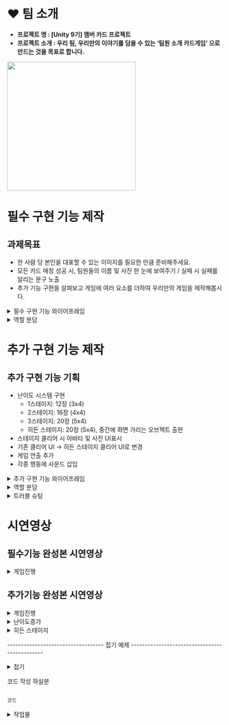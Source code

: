 # ❤ 팀 소개
- **프로젝트 명 :  [Unity 9기] 맴버 카드 프로젝트**
- **프로젝트 소개 :  우리 팀, 우리만의 이야기를 담을 수 있는 ‘팀원 소개 카드게임’ 으로 만드는 것을 목표로 합니다.**
<img src="https://github.com/user-attachments/assets/68e1279e-9c20-4b58-99f7-8ca8cf8c07b9" width="300" />



# 필수 구현 기능 제작
## 과제목표
    
- 한 사람 당 본인을 대표할 수 있는 이미지를 필요한 만큼 준비해주세요.
- 모든 카드 매칭 성공 시, 팀원들의 이름 및 사진 한 눈에 보여주기 / 실패 시 실패를 알리는 문구 노출
- 추가 기능 구현을 살펴보고 게임에 여러 요소를 더하여 우리만의 게임을 제작해봅시다.


<details>
<summary>필수 구현 기능 와이어프레임</summary>

![image](https://github.com/user-attachments/assets/a8869c53-8fb4-42c1-820a-92e9af98c90b)

</details>

<details>
<summary> 역할 분담 </summary>

### 1. 이준영 : StartScene, Audio(시작 화면, 화면 전환)
<details>
<summary> 작업물 </summary>

```csharp
    AudioSource audioSource;  // 오디오 소스를 담을 변수. 버튼 클릭 시 소리를 재생하기 위해 사용.
    public AudioClip clip;    // 버튼 클릭 시 재생될 오디오 클립을 저장할 변수.

    private void Start()
    {
        audioSource = GetComponent<AudioSource>();
    }

    // 게임 시작 버튼 클릭 시 호출
    public void StartGame()
    {
        Time.timeScale = 1.0f;  // 게임 시간을 정상 흐름으로 설정. 일시정지 상태를 해제하는 역할.
        audioSource.PlayOneShot(clip);  // 버튼 클릭 시 설정된 오디오 클립을 한 번 재생.
        AudioManager.instance.BGMSound();  // 오디오 매니저를 통해 배경 음악을 시작.
        Invoke("StartGameInvoke", 0.5f); 
    }

    // 리셋 버튼 클릭 시 호출
    public void resetButton()
    {   
        Time.timeScale = 1.0f;  // 게임 시간을 정상 흐름으로 설정, 일시정지 상태 해제.
        AudioManager.instance.BGMSound();  // 오디오 매니저를 통해 배경 음악을 시작.
        SceneManager.LoadScene("StartScene");  // 스타트 씬으로 전환, 게임을 초기 상태로 리셋.
    }

    // 0.5초 후에 호출
    void StartGameInvoke()
    {
        SceneManager.LoadScene("MainScene");  // 메인 씬으로 전환
    }

```
오디오까지 고려하여 미리준비
</details>

### 2. 한예준 : Card (랜덤 이미지 삽입)

<details>
<summary> 작업물 </summary>

```csharp
    public int idx = 0;  // 카드의 고유 번호를 저장하는 변수
    public GameObject front;  // 카드의 앞면
    public GameObject back;   // 카드의 뒷면
    public Animator anim;  // 카드 애니메이션 제어

    AudioSource audioSource;
    public AudioClip clip;

  
    private void Start()
    {
        audioSource = GetComponent<AudioSource>();
    }

    // 카드를 열 때 호출
    public void OpenCard()
    {
        audioSource.PlayOneShot(clip);  // 카드가 열릴 때 소리를 한 번 재생

        anim.SetBool("isOpen", true);  // 카드 애니메이션에서 "isOpen" 파라미터를 true로 설정하여 카드를 여는 애니메이션을 실행
        front.SetActive(true);  // 카드의 앞면을 활성화
        back.SetActive(false);  // 카드의 뒷면을 비활성화

        // 첫 번째 카드가 아직 선택되지 않았다면 첫 번째 카드로 설정
        if (GameManager.Instance.firstCard == null)
        {
            GameManager.Instance.firstCard = this;
        }
        else
        {
            // 두 번째 카드가 선택되었을 때
            GameManager.Instance.secondCard = this;
            GameManager.Instance.isMatched();  // 카드가 맞는지 검사
        }
    }

    // 카드를 삭제할 때 호출
    public void DestroyCard()
    {
        Invoke("DestoryCardInvoke", 1.0f);  // 1초 후 DestoryCardInvoke 메소드를 호출하여 카드를 삭제
    }

    // 카드 삭제 함수
    void DestoryCardInvoke()
    {
        Destroy(gameObject);  // 게임 오브젝트(카드)를 삭제
    }

    // 카드를 닫을 때 호출
    public void CloseCard()
    {
        Invoke("CloseCardInvoke", 1.0f);  // 1초 후 CloseCardInvoke 메소드를 호출하여 카드를 닫음
    }

    // 카드 닫기 함수
    void CloseCardInvoke()
    {
        anim.SetBool("isOpen", false);  // 카드 애니메이션에서 "isOpen" 파라미터를 false로 설정하여 카드를 닫는 애니메이션 실행
        front.SetActive(false);  // 카드의 앞면을 비활성화
        back.SetActive(true);    // 카드의 뒷면을 활성화
    }

    public SpriteRenderer frontImage;  // 카드의 앞면 이미지를 표시하는 SpriteRenderer

    // 카드의 이미지를 설정하는 함수
    public void setting(int number)
    {
        idx = number;  // 카드의 고유 번호를 설정
        frontImage.sprite = Resources.Load<Sprite>($"Card{idx}");  // Resources 폴더에서 해당 카드 이미지를 로드하여 적용
    }
```
</details>

### 3. 최홍진 : UI (시간 측정, 게임 종료 UI)
<details>
<summary> 작업물 </summary>
와이어 프레임 기반으로 UI를 제작

![image](https://github.com/user-attachments/assets/288e8270-247f-4d08-abc5-0459027883cb)
![image](https://github.com/user-attachments/assets/0ccec7a6-9bc0-48f5-a6ab-26d447d541ba)

</details>

### 4. 송치웅 : GameManager (게임 진행에 필요한 C# 작성)
<details>
<summary> 작업물 </summary>

```csharp
 public static GameManager Instance;  // 싱글톤 패턴을 적용하여 다른 스크립트에서 접근할 수 있는 인스턴스

    public Card firstCard;  // 첫 번째로 선택된 카드
    public Card secondCard;  // 두 번째로 선택된 카드

    public Text timeTxt;  // 시간 표시를 위한 UI 텍스트
    public Text scoreTxt;  // 점수 표시를 위한 UI 텍스트
    public Text stageTxt;  // 단계 표시를 위한 UI 텍스트
    public GameObject endPanel;  // 게임 종료 시 표시될 UI 패널
    public GameObject clearPanel;  // 게임 클리어 시 표시될 UI 패널

    float time = 0.0f;  // 게임 시간
    int score = 0;  // 플레이어 점수
    int stage = 1;  // 현재 게임 단계
    bool time20 = true;  // 20초 지났을 때 알림을 한 번만 보내기 위한 변수

    public int cardCount = 0;  // 남은 카드 수

    AudioSource audioSource;  // 게임 오디오를 재생하기 위한 AudioSource
    public AudioClip matchClip;  // 카드가 맞았을 때 재생될 소리
    public AudioClip notMatchClip;  // 카드가 맞지 않았을 때 재생될 소리

    // 싱글톤 패턴을 위한 Awake
    void Awake()
    {
        if (Instance == null)
            Instance = this;  // 인스턴스가 없다면 현재 오브젝트를 인스턴스로 설정
    }


    void Start()
    {
        Time.timeScale = 1.0f;  // 게임의 시간을 정상 속도로 설정
        audioSource = GetComponent<AudioSource>();  // AudioSource 컴포넌트 가져오기
    }

    void Update()
    {
        // 시간 제한 체크 (30초가 지나면 게임 오버)
        if (time > 30.0f)
        {
            time = 30.0f;  // 시간을 30초로 제한
            Gameover();  // 게임 오버 호출
            ShowEndUI();  // 게임 종료 UI 표시
        }
        else
        {
            time += Time.deltaTime;  // 시간이 지나면 `time` 변수에 누적
        }

        // 게임 시간이 UI에 표시되도록 업데이트
        timeTxt.text = time.ToString("N2");  // 소수점 두 자리까지 표시
    }

    // 카드 두 개가 맞는지 확인
    public void isMatched()
    {
        // 두 카드의 번호가 일치하는지 확인
        if (firstCard.idx == secondCard.idx)
        {
            audioSource.PlayOneShot(matchClip);  // 카드가 맞으면 맞추기 소리 재생

            // 두 카드가 일치하면 삭제
            firstCard.DestroyCard();
            secondCard.DestroyCard();

            // 남은 카드 수를 2개 줄임 (두 카드를 맞췄기 때문에)
            cardCount -= 2;
            score++;  // 점수 1점 추가

            // 모든 카드를 맞췄으면 게임 종료
            if(cardCount == 0)
            {
                AudioManager.instance.BGMSound();  // 배경 음악을 재생
                Gameover();  // 게임 오버 처리
                clearPanel.SetActive(true);  // 게임 클리어 UI 활성화
            }
        }
        else
        {
            audioSource.PlayOneShot(notMatchClip);  // 카드가 맞지 않으면 틀리기 소리 재생

            // 두 카드가 일치하지 않으면 닫기
            firstCard.CloseCard();
            secondCard.CloseCard();
        }

        // 두 카드를 null로 설정하여 다음 카드 선택을 기다림
        firstCard = null;
        secondCard = null;
    }

    // 게임 오버 처리
    public void Gameover()
    {
        Time.timeScale = 0f;  // 게임 시간을 멈춤 (시간 흐르지 않게)
    }

```
싱글톤 처리하여 작업진행
</details>

### 5. 윤지민 : Board (카드 랜덤 배치 및 뒤집기, 파괴)
<details>
<summary> 작업물 </summary>

```csharp
    public Transform Cards;
    public GameObject card;

    // 게임 시작 시 카드들을 생성
    void Start()
    {
        // 카드에 할당될 번호 배열 (0~9까지의 숫자 두 개씩 포함)
        int[] arr = { 0, 0, 1, 1, 2, 2, 3, 3, 4, 4, 5, 5, 6, 6, 7, 7, 8, 8, 9, 9 };
        
        // 배열을 무작위로 섞음 (랜덤 번호 배치를 위해)
        arr = arr.OrderBy(x => Random.Range(0f, 9f)).ToArray();

        // 카드 20개 생성
        for (int i = 0; i < 20; i++)
        {
            // 카드 프리팹을 인스턴스화하여 게임 오브젝트로 생성
            GameObject go = Instantiate(card, this.transform);

            // 카드의 위치를 계산하여 배치 (2D 좌표로 배치)
            float x = (i % 4) * 1.2f - 1.8f;  // x 좌표 계산 (4열로 배치)
            float y = (i / 4) * 1.2f - 3.9f;  // y 좌표 계산 (5행으로 배치)
            go.transform.position = new Vector2(x, y);  // 계산된 위치에 카드 배치

            // 각 카드에 번호를 설정
            go.GetComponent<Card>().setting(arr[i]);
        }

        // GameManager의 cardCount 변수에 생성된 카드 수 할당
        GameManager.Instance.cardCount = arr.Length;
    }

```
</details>

</details>

# 추가 구현 기능 제작
## 추가 구현 기능 기획
- 난이도 시스템 구현
  - 1스테이지: 12장 (3x4)
  - 2스테이지: 16장 (4x4)
  - 3스테이지: 20장 (5x4)
  - 히든 스테이지: 20장 (5x4), 중간에 화면 가리는 오브젝트 출현
- 스테이지 클리어 시 아바타 및 사진 UI표시
- 기존 클리어 UI → 히든 스테이지 클리어 UI로 변경
- 게임 연출 추가
- 각종 행동에 사운드 삽입

</details>

<details>
<summary>추가 구현 기능 와이어프레임</summary>

![image (1)](https://github.com/user-attachments/assets/9bce4bca-68ec-476e-b479-f991524d396f)

[FigJam 링크](https://www.figma.com/board/kqfsLfo242uS1RmSHz0248/Welcome-to-FigJam?node-id=0-1&p=f&t=LT1XHxGTUypk7tS4-0)

</details>

<details>
<summary> 역할 분담 </summary>

## 1. 게임에 필요한 매니저 추가 작성
### 게임 매니저 추가기능 작성 (송치웅)
- 각 스테이지에 60초 시간 제한 추가
<details>
<summary> 작업물 </summary>

```csharp
    // 패배조건을 30초에서 60->0초로 변경
    if (time < 0.0f) // time == 0s -> Timeover
    {
        time = 0.0f;  // 시간은 0으로 설정
        Timeover();  // Timeover 메소드 호출
        ShowEndUI();  // 게임 종료 UI를 표시
    }
    // 시간이 20초 미만
    else if (time < 20.0f && time20)
    {
        AudioManager.instance.timeOutSound();  // 타임아웃 사운드 재생
        time20 = false;  //사운드가 다시 재생되지 않도록 처리
    }
    // 시간 감소
    else // time != 0 -> time Decrement
    {
        time -= Time.deltaTime;  // 매 프레임마다 시간 감소
    }

    // 현재 시간을 텍스트 형식으로 출력 (소수점 2자리까지 표시)
    timeTxt.text = time.ToString("N2");

```
</details>
- 게임 오버 시 점수와 스테이지 표기 추가
<details>
<summary> 작업물 </summary>

```csharp
    // 게임 종료 UI
    public void ShowEndUI()
    {
        endPanel.SetActive(true);  // 게임 종료 패널 활성화

        // 점수와 스테이지지 정보를 UI에 표시
        scoreTxt.text = score.ToString();
        stageTxt.text = stage.ToString();
    }

```
</details>

### 버튼 매니저 추가 (이준영)
- 스테이지 이동 버튼, 게임 재시작 버튼 등 일괄 관리
<details>
<summary> 작업물1 </summary>
```csharp
   int stage;  // 현재 플레이어가 클리어한 스테이지 정보

    public GameObject stage2;  // 스테이지2 버튼
    public GameObject stage3;  // 스테이지3 버튼
    public GameObject hiddenStage;  // 히든 스테이지 버튼

    private void Start()
    {
        AudioManager.instance.BGMSound();

        // PlayerPrefs를 사용하여 이전에 저장된 스테이지 클리어 정보 불러오기기
        // 만약 값이 없으면 기본값 0을 반환합니다.
        stage = PlayerPrefs.GetInt("stageClear");
        // 스테이지 값에 따라 각 스테이지의 오브젝트를 활성화합니다.
        if지1
    public void StartStage1()
    {
        // GameManager에게 1스테이지로 갈 것임을 알리기 위해 PlayerPrefs에 저장
        PlayerPrefs.SetInt("stage", 1); // "stage" 값으로 1을 설정
        Time.timeScale = 1;  // 시간 흐름을 정상으로 설정 (게임이 진행되도록)
        audioSource.PlayOneShot(clip);  // 게임 시작 소리 재생
        Invoke("StartGameInvoke", 0.5f);  // 0.5초 뒤에 StartGameInvoke 메소드 호출
    }

    // 스테이지2
    public void StartStage2()
    {
        // GameManager에게 2스테이지로 갈 것임을 알리기 위해 PlayerPrefs에 저장
        PlayerPrefs.SetInt("stage", 2);
        Time.timeScale = 1;
        audioSource.PlayOneShot(clip);
        Invoke("StartGameInvoke", 0.5f);
    }

    // 스테이지3
    public void StartStage3()
    {
        // GameManager에게 3스테이지로 갈 것임을 알리기 위해 PlayerPrefs에 저장
        PlayerPrefs.SetInt("stage", 3);
        Time.timeScale = 1;
        audioSource.PlayOneShot(clip);
        Invoke("StartGameInvoke", 0.5f);
    }

    // 히든 스테이지
    public void StartStageHidden()
    {
        PlayerPrefs.SetInt("stage", 4);
        Time.timeScale = 1;
        audioSource.PlayOneShot(clip);
        Invoke("StartGameInvoke", 0.5f);
    }

    // 리셋
    public void retryButton()
    {
        PlayerPrefs.SetInt("stage", GameManager.Instance.getStage());  // 현재 스테이지 저장
        SceneManager.LoadScene("MainScene");  // 메인 씬으로 로드
    }

    // 메뉴를 눌렀을 때, 스테이지 씬으로 넘어가는 메소드
    public void stageButton()
    {
        SceneManager.LoadScene("StageScene");  // 스테이지 씬으로 로드
    }

    // 게임 시작 소리 후, MainScene으로 넘어가는 메소드
    void StartGameInvoke()
    {
        SceneManager.LoadScene("MainScene");  // 메인 씬으로 로드
    }

```
StartStage는 GameManager에게 현재 스테이지 정보를 넘기는 역할도 하고 있다.
Button이 한 스테이지에서 많이 있기도 하고 소리도 들어가야 하기 때문에 ButtonManager라는 오브젝트를 만들어서 관리하였다.

</details>

### 사운드 매니저 추가 (이준영)
- 카드를 클릭하거나 뒤집을 때, 게임이 시작될 때, 진행 중 성공 또는 실패 시 효과음을 삽입
- 타이머 시간이 촉박할 때, 게이머에게 경고하는 배경 음악으로 변경

<details>
<summary> 작업물 </summary>
AudioManager.cs
```csharp
        public static AudioManager instance;
    
    AudioSource audioSource;  // 오디오 소스 컴포넌트
    public AudioClip BGMClip;  // BGM (배경 음악)
    public AudioClip timeOutClip;  // 타임아웃 사운드
    public AudioClip hurryUpSound;  // 급할 때 사운드

    // 오디오 매니저 인스턴스를 싱글톤으로 관리하는 Awake
    private void Awake()
    {
        if(instance == null)
        {
            instance = this;  // 인스턴스를 현재 객체로 설정
            DontDestroyOnLoad(gameObject);  // 씬 전환 시에도 이 객체를 삭제하지 않도록 설정
        }
        else
        {
            Destroy(gameObject);  // 이미 인스턴스가 존재하면 중복 객체를 삭제
        }
    }

    void Start()
    {
        audioSource = GetComponent<AudioSource>();  // AudioSource 컴포넌트 가져오기
        BGMSound();  // 게임 시작 시 배경 음악을 재생
    }

    // 타임아웃 사운드
    public void timeOutSound()
    {
        audioSource.PlayOneShot(hurryUpSound);  // hurryUpSound를 한 번 재생
        audioSource.clip = timeOutClip;  // 타임아웃 사운드로 변경
        audioSource.Play();  // 타임아웃 사운드는 반복해서 재생
    }

    // 배경 음악
    public void BGMSound()
    {
        audioSource.clip = BGMClip;  // 배경 음악을 설정
        audioSource.Play();  // 배경 음악을 반복 재생
    }

```
</details>
    
## 2. 게임에 연출 (한예준)
- 카드가 등장할떄 애니메이션추가
- 카드가 뒤집어지는 모습을 애니메이션으로 추가
- 카드가 파괴되는 애니메이션 추가

<details>
<summary> 작업물 </summary>

```csharp
public int idx = 0;  // 카드의 고유 번호를 저장하는 변수
public GameObject front;  // 카드 앞면
public GameObject back;  // 카드 뒷면
public Animator anim;  // 카드의 애니메이션 제어
public SpriteRenderer frontImage;  // 카드 앞면의 이미지를 표시
AudioSource audioSource;
public AudioClip clip;

private void Start()
{
    anim = GetComponent<Animator>();  // Animator 컴포넌트를 가져옴
    audioSource = GetComponent<AudioSource>();  // AudioSource 컴포넌트를 가져옴
    front.SetActive(false);  // 카드 앞면을 처음에 보이지 않도록 설정
    back.SetActive(true);  // 카드 뒷면을 처음에 보이도록 설정
}

public void OpenCard()
{
    anim.SetTrigger("flip");  // "flip" 트리거를 사용해 카드를 뒤집는 애니메이션을 시작

    if (clip != null)
        audioSource.PlayOneShot(clip);  // 사운드 클립을 한 번 재생

    if (GameManager.Instance.firstCard == null)
    {
        GameManager.Instance.firstCard = this;  // 첫 번째 카드를 저장
    }
    else
    {
        GameManager.Instance.secondCard = this;  // 두 번째 카드를 저장
        GameManager.Instance.isMatched();  // 카드 매칭 여부 확인
    }
}

public void CloseCard()
{
    Invoke("CloseCardInvoke", 0.5f);  // 0.5초 후에 CloseCardInvoke 메서드 호출
}

private void CloseCardInvoke()
{
    anim.SetTrigger("flipback");  // "flipback" 트리거를 사용해 카드를 원위치로 뒤집는 애니메이션을 실행
}

public void SwitchToFront()
{
    front.SetActive(true);  // 카드 앞면을 보이게 설정
    back.SetActive(false);  // 카드 뒷면을 숨김
}

public void SwitchToBack()
{
    front.SetActive(false);  // 카드 앞면을 숨김
    back.SetActive(true);  // 카드 뒷면을 보이게 설정
}

public void DestroyCard()
{
    Invoke("DestroyCardInvoke", 0.5f);  // 0.5초 후에 DestroyCardInvoke 메서드 호출
}

private void DestroyCardInvoke()
{
    anim.SetTrigger("Destroy");  // "Destroy" 트리거를 사용해 카드 삭제 애니메이션 실행
    Destroy(this.gameObject, 0.3f);  // 카드 객체를 0.3초 후에 파괴
}

public void setting(int number)
{
    idx = number;  // 카드의 고유 번호 설정
    frontImage.sprite = Resources.Load<Sprite>($"Card{idx}");  // 카드 앞면 이미지를 Resources 폴더에서 로드하여 설정
}

```
애니메이션을 여러개 나누어 실행하고 이벤트를 나누어 앞면과 뒷면표현

</details>

## 3. 스테이지 or 난이도 추가하기
### 카드의 개수가 늘어난 더 어려운 스테이지 구현(윤지민)
- 난이도 변수를 가져와 1줄씩 추가
- 1스테이지: 12장 (3×4) 이준영님 사진추가
- 2스테이지: 16장 (4×4) 한예준님, 윤지민님 사진추가
- 3스테이지: 20장 (5×4) 최홍진님, 송치웅님 사진추가
<details>
<summary> 작업물 </summary>

```csharp
int currentStage = GameManager.Instance.getStage();  // 현재 스테이지 번호를 게임메니저에서 가져옴

// 스테이지1 카드 12개 배치
if (currentStage == 1)
{
    int[] arr = { 0, 0, 1, 1, 2, 2, 3, 3, 4, 4, 5, 5 };  // 카드 12개 배치
    arr = arr.OrderBy(x => Random.Range(0f, 5f)).ToArray();

    for (int i = 0; i < 12; i++)
    {
        GameObject go = Instantiate(card, this.transform);

        float x = (i % 4) * 1.2f - 1.8f;  // x 위치 계산
        float y = (i / 4) * 1.2f - 2.8f;  // y 위치 계산
        go.transform.position = new Vector2(x, y);  // 계산된 위치로 카드 배치

        go.GetComponent<Card>().setting(arr[i]);  // 각 카드의 번호를 설정
    }

    GameManager.Instance.cardCount = arr.Length;  // 카드 개수 설정
}

// 스테이지2
else if (currentStage == 2)
{
    int[] arr = { 0, 0, 1, 1, 2, 2, 3, 3, 4, 4, 5, 5, 6, 6, 7, 7 };  // 카드 16개 배치
    arr = arr.OrderBy(x => Random.Range(0f, 7f)).ToArray();

    for (int i = 0; i < 16; i++)
    {
        GameObject go = Instantiate(card, this.transform);
        float x = (i % 4) * 1.2f - 1.8f;
        float y = (i / 4) * 1.2f - 2.8f;
        go.transform.position = new Vector2(x, y);
        go.GetComponent<Card>().setting(arr[i]);
    }

    GameManager.Instance.cardCount = arr.Length;
}

// 스테이지3
else if (currentStage >= 3)
{
    int[] arr = { 0, 0, 1, 1, 2, 2, 3, 3, 4, 4, 5, 5, 6, 6, 7, 7, 8, 8, 9, 9 };  // 카드 20개 배치
    arr = arr.OrderBy(x => Random.Range(0f, 9f)).ToArray();

    for (int i = 0; i < 20; i++)
    {
        GameObject go = Instantiate(card, this.transform);

        float x = (i % 4) * 1.2f - 1.8f;
        float y = (i / 4) * 1.2f - 3.9f;  //y 위치 계산 (y값을 약간 더 아래로 설정)
        go.transform.position = new Vector2(x, y);

        go.GetComponent<Card>().setting(arr[i]);
    }

    GameManager.Instance.cardCount = arr.Length;
}

```
</details>

### 스테이지 선택, 구분 가능한 화면 제작 (최홍진)
- 와이어 프레임 기반으로 UI제작
<details>
<summary> 작업물 </summary>
![image](https://github.com/user-attachments/assets/bfdfc628-3913-41f6-9bc2-49523a48ad64)
![image](https://github.com/user-attachments/assets/ed84fc7a-d1ff-44f4-ab02-7c02e8795454)
![image](https://github.com/user-attachments/assets/ab933b87-f83c-47c6-9833-e06284373fdf)
![image](https://github.com/user-attachments/assets/5c7c5472-b001-4aae-9709-dee6f062f07f)

</details>























    
## 4.히든 스테이지 구현하기
### 해금 조건  : 스테이지3을 20초 이상 남기고 클리어 (이준영)
- 3스테이지 클리어시 20초 조건을 확인하여 만족 못할시 난이도 변수값 - / 만족시 해금
<details>
<summary> 작업물 </summary>

```csharp
public GameObject hiddenStageStart;	//히든 스테이크 클리어 조건 만족시 나오는 버튼
    public GameObject ink;	//히든 스테이지 시 생성되는 오브젝트
    //스테이지 클리어 마다 나오는 판넬이 다르기 때문에 배열로 구현
    public GameObject[] stageClearPanel = new GameObject[4];
	
    private void ShowClearUI()
    {
        if(stage == 3 && time <= 20) //히든 스테이지 조건 스테이지3 클리어 & 20초 이상 클리어
        {	//히든 스테이지 오픈 조건에 맞으면 히든 스테이지로 바로 입장하는 버튼 생성
            hiddenStageStart.SetActive(false);
        }
        //배열로 구현된 클리어 판넬 
        stageClearPanel[stage-1].SetActive(true);
    }
    
    void Start()
    {
    	... 중략 ...
    	
        if(stage == 4)  //hidden stage
        {	//1.5초 마다 잉크 생성
            InvokeRepeating("MakeInk", 0.0f, 1.5f);
        }
    }
    
    void MakeInk()	//잉크 생성
    {
        Instantiate(ink);
    }
```
</details>

### 기본 베이스 스테이지 3에 중간 중간에 화면을 가리는 오브젝트 출현.
- 잉크(커지고 점점 사라지는 효과)프리팹 생성(최홍진)(이준영)
<details>
<summary> 프리팹 </summary>
    
<img src="https://github.com/user-attachments/assets/340bbaad-f7ce-45d5-baaf-ebd15f95d30c" width="200" />

```csharp
    
    void Start()
    {
        float x = Random.Range(-2.0f, 2.0f); // 랜덤 좌표값
        float y = Random.Range(-4.0f, 2.0f);

        transform.position = new Vector3(x, y, 0); //랜덤생성
        Destroy(gameObject,6.0f); //오브젝트 파괴
    }

```
</details>

</details>




<details>
<summary>트러블 슈팅</summary>



</details>






# 시연영상
## 필수기능 완성본 시연영상
<details>
<summary>게임진행</summary>

<img src="https://github.com/user-attachments/assets/a20a8476-f106-4137-a212-3f6d579540c5" width="300" />

</details>

## 추가기능 완성본 시연영상

<details>
<summary> 게임진행 </summary>

<img src="https://github.com/user-attachments/assets/28233523-ce94-4f85-8ca4-bf58b4409bb5" width="300" />

</details>

<details>
<summary> 난이도증가 </summary>

<img src="https://github.com/user-attachments/assets/7ae69a64-b6df-4327-954e-cff5d7ca0cae" width="300" />

</details>

<details>
<summary> 히든 스테이지 </summary>

[![게임 영상 보기](https://img.youtube.com/vi/rcHFXvefBkI/0.jpg)](https://www.youtube.com/shorts/rcHFXvefBkI)

</details>




----------------------------------- 접기 예제 ----------------------------------------------


<details>
<summary> 접기 </summary>

내용

</details>




코드 작성 하실분
```csharp

코드

```





<details>
<summary> 작업물 </summary>

```csharp

코드

```
</details>







